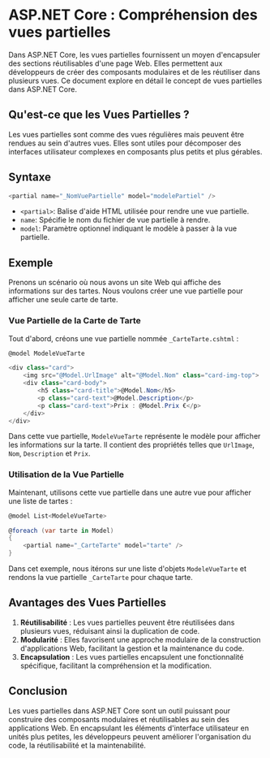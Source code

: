  
# ASP.NET Core : Compréhension des vues partielles

Dans ASP.NET Core, les vues partielles fournissent un moyen d'encapsuler des sections réutilisables d'une page Web. Elles permettent aux développeurs de créer des composants modulaires et de les réutiliser dans plusieurs vues. Ce document explore en détail le concept de vues partielles dans ASP.NET Core.

## Qu'est-ce que les Vues Partielles ?

Les vues partielles sont comme des vues régulières mais peuvent être rendues au sein d'autres vues. Elles sont utiles pour décomposer des interfaces utilisateur complexes en composants plus petits et plus gérables.

## Syntaxe

```csharp
<partial name="_NomVuePartielle" model="modelePartiel" />
```

- `<partial>`: Balise d'aide HTML utilisée pour rendre une vue partielle.
- `name`: Spécifie le nom du fichier de vue partielle à rendre.
- `model`: Paramètre optionnel indiquant le modèle à passer à la vue partielle.

## Exemple

Prenons un scénario où nous avons un site Web qui affiche des informations sur des tartes. Nous voulons créer une vue partielle pour afficher une seule carte de tarte.

### Vue Partielle de la Carte de Tarte

Tout d'abord, créons une vue partielle nommée `_CarteTarte.cshtml` :

```csharp
@model ModeleVueTarte

<div class="card">
    <img src="@Model.UrlImage" alt="@Model.Nom" class="card-img-top">
    <div class="card-body">
        <h5 class="card-title">@Model.Nom</h5>
        <p class="card-text">@Model.Description</p>
        <p class="card-text">Prix : @Model.Prix €</p>
    </div>
</div>
```

Dans cette vue partielle, `ModeleVueTarte` représente le modèle pour afficher les informations sur la tarte. Il contient des propriétés telles que `UrlImage`, `Nom`, `Description` et `Prix`.

### Utilisation de la Vue Partielle

Maintenant, utilisons cette vue partielle dans une autre vue pour afficher une liste de tartes :

```csharp
@model List<ModeleVueTarte>

@foreach (var tarte in Model)
{
    <partial name="_CarteTarte" model="tarte" />
}
```

Dans cet exemple, nous itérons sur une liste d'objets `ModeleVueTarte` et rendons la vue partielle `_CarteTarte` pour chaque tarte.

## Avantages des Vues Partielles

1. **Réutilisabilité** : Les vues partielles peuvent être réutilisées dans plusieurs vues, réduisant ainsi la duplication de code.
2. **Modularité** : Elles favorisent une approche modulaire de la construction d'applications Web, facilitant la gestion et la maintenance du code.
3. **Encapsulation** : Les vues partielles encapsulent une fonctionnalité spécifique, facilitant la compréhension et la modification.

## Conclusion

Les vues partielles dans ASP.NET Core sont un outil puissant pour construire des composants modulaires et réutilisables au sein des applications Web. En encapsulant les éléments d'interface utilisateur en unités plus petites, les développeurs peuvent améliorer l'organisation du code, la réutilisabilité et la maintenabilité.
 